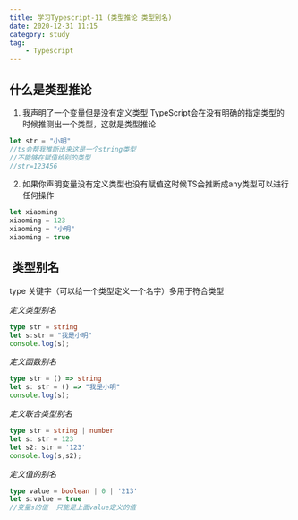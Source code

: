 ```yaml
---
title: 学习Typescript-11 (类型推论 类型别名)
date: 2020-12-31 11:15
category: study
tag: 
	- Typescript
---
```

## 什么是类型推论
1. 我声明了一个变量但是没有定义类型
TypeScript会在没有明确的指定类型的时候推测出一个类型，这就是类型推论
```ts
let str = "小明"
//ts会帮我推断出来这是一个string类型
//不能够在赋值给别的类型
//str=123456
```
2. 如果你声明变量没有定义类型也没有赋值这时候TS会推断成any类型可以进行任何操作
```ts
let xiaoming
xiaoming = 123
xiaoming = "小明"
xiaoming = true
```

##  类型别名
type 关键字（可以给一个类型定义一个名字）多用于符合类型

*定义类型别名*
```ts
type str = string
let s:str = "我是小明"
console.log(s);
```

*定义函数别名*
```ts
type str = () => string
let s: str = () => "我是小明"
console.log(s);
```

*定义联合类型别名*
```ts
type str = string | number
let s: str = 123
let s2: str = '123'
console.log(s,s2);
```

*定义值的别名*
```ts
type value = boolean | 0 | '213'
let s:value = true
//变量s的值  只能是上面value定义的值
```